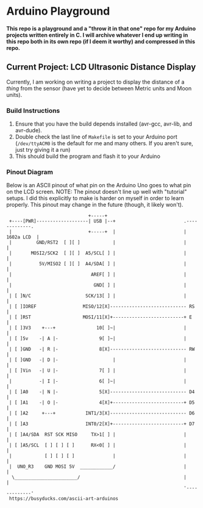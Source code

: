 # Arduino Playground

#### This repo is a playground and a "throw it in that one" repo for my Arduino projects written entirely in C. I will archive whatever I end up writing in this repo both in its own repo (if I deem it worthy) and compressed in this repo.

## Current Project: LCD Ultrasonic Distance Display

Currently, I am working on writing a project to display the distance of a *thing* from the sensor (have yet to decide between Metric units and Moon units).

### Build Instructions

1. Ensure that you have the build depends installed (avr-gcc, avr-lib, and avr-dude).
2. Double check the last line of `Makefile` is set to your Arduino port (`/dev/ttyACM0` is the default for me and many others. If you aren't sure, just try giving it a run)
3. This should build the program and flash it to your Arduino


### Pinout Diagram
Below is an ASCII pinout of what pin on the Arduino Uno goes to what pin on the LCD screen. NOTE: The pinout doesn't line up well with "tutorial" setups. I did this explicitly to 
make is harder on myself in order to learn properly. This pinout may change in the future (though, it likely won't).
```
                              +-----+                                                                                                                               
 +----[PWR]-------------------| USB |--+                         .-------------.                                                                                    
 |                            +-----+  |                         |  1602a LCD  |                                                                                    
 |         GND/RST2  [ ][ ]            |                         |             |                                                                                    
 |       MOSI2/SCK2  [ ][ ]  A5/SCL[ ] |                         |             |                                                                                    
 |          5V/MISO2 [ ][ ]  A4/SDA[ ] |                         |             |                                                                                    
 |                             AREF[ ] |                         |             |                                                                                    
 |                              GND[ ] |                         |             |                                                                                    
 | [ ]N/C                    SCK/13[ ] |                         |             |                                                                                    
 | [ ]IOREF                 MISO/12[X]---------------------------- RS          |                                                                                    
 | [ ]RST                   MOSI/11[X]+--------------------------+ E           |                                                                                    
 | [ ]3V3    +---+               10[ ]~|                         |             |                                                                                    
 | [ ]5v    -| A |-               9[ ]~|                         |             |                                                                                    
 | [ ]GND   -| R |-               8[X]---------------------------- RW          |                                                                                    
 | [ ]GND   -| D |-                    |                         |             |                                                                                    
 | [ ]Vin   -| U |-               7[ ] |                         |             |                                                                                    
 |          -| I |-               6[ ]~|                         |             |                                                                                    
 | [ ]A0    -| N |-               5[X]---------------------------- D4          |                                                                                    
 | [ ]A1    -| O |-               4[X]+--------------------------+ D5          |                                                                                    
 | [ ]A2     +---+           INT1/3[X]---------------------------- D6          |                                                                                    
 | [ ]A3                     INT0/2[X]+--------------------------+ D7          |                                                                                    
 | [ ]A4/SDA  RST SCK MISO     TX>1[ ] |                         |             |                                                                                    
 | [ ]A5/SCL  [ ] [ ] [ ]      RX<0[ ] |                         |             |                                                                                    
 |            [ ] [ ] [ ]              |                         |             |                                                                                    
 |  UNO_R3    GND MOSI 5V  ____________/                         |             |                                                                                    
  \_______________________/                                      |             |                                                                                    
                                                                 '-------------'
 https://busyducks.com/ascii-art-arduinos                                                                                                                                 
 ```
